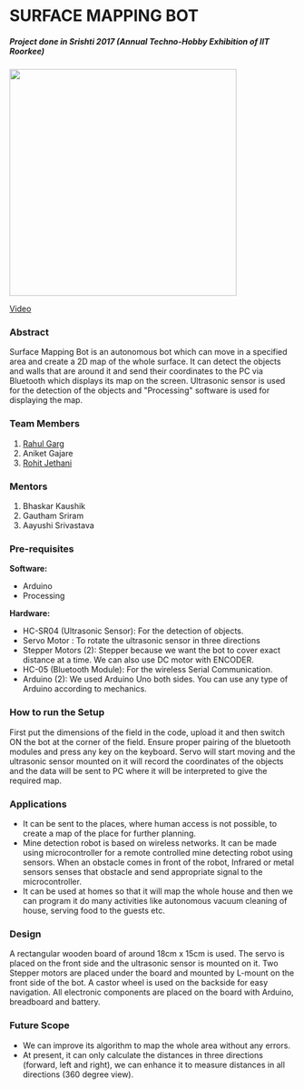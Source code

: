 # SURFACE MAPPING BOT
##### Project done in Srishti 2017 (Annual Techno-Hobby Exhibition of IIT Roorkee)

<img src="IMG_20170319_233958.jpg" height=400 width=400/>

[Video](https://www.youtube.com/watch?v=Ga33bChK2Y0)

### Abstract
Surface Mapping Bot is an autonomous bot which can move in a specified area and create a 2D map of the whole surface. It can detect the objects and walls that are around it and send their coordinates to the PC via Bluetooth which displays its map on the screen. Ultrasonic sensor is used for the detection of the objects and "Processing" software is used for displaying the map.

### Team Members
1. [Rahul Garg](https://github.com/rg8499)
2. Aniket Gajare
3. [Rohit Jethani](https://github.com/rohitjethani)

### Mentors
1. Bhaskar Kaushik
2. Gautham Sriram
3. Aayushi Srivastava

### Pre-requisites

**Software:** 
 * Arduino
 * Processing
 
**Hardware:** 
*	HC-SR04 (Ultrasonic Sensor): For the detection of objects.
*	Servo Motor : To rotate the ultrasonic sensor in three directions
*	Stepper Motors (2): Stepper because we want the bot to cover exact distance at a time. We can also use DC motor with ENCODER.
*	HC-05 (Bluetooth Module): For the wireless Serial Communication.
*	Arduino (2): We used Arduino Uno both sides. You can use any type of Arduino according to mechanics.

 
### How to run the Setup
First put the dimensions of the field in the code, upload it and then switch ON the bot at the corner of the field. Ensure proper pairing of the bluetooth modules and press any key on the keyboard. Servo will start moving and the ultrasonic sensor mounted on it will record the coordinates of the objects and the data will be sent to PC where it will be interpreted to give the required map.

### Applications
*	It can be sent to the places, where human access is not possible, to create a map of the place for further planning.
*	Mine detection robot is based on wireless networks. It can be made using microcontroller for a remote controlled mine detecting robot   using sensors. When an obstacle comes in front of the robot, Infrared or metal sensors senses that obstacle and send appropriate         signal to the microcontroller.
*	It can be used at homes so that it will map the whole house and then we can program it do many activities like autonomous vacuum         cleaning of house, serving food to the guests etc.


### Design
A rectangular wooden board of around 18cm x 15cm is used. The servo is placed on the front side and the ultrasonic sensor is mounted on it. Two Stepper motors are placed under the board and mounted by L-mount on the front side of the bot. A castor wheel is used on the backside for easy navigation. All electronic components are placed on the board with Arduino, breadboard and battery.

### Future Scope
*	We can improve its algorithm to map the whole area without any errors.
*	At present, it can only calculate the distances in three directions (forward, left and right), we can enhance it to measure distances in all directions (360 degree view).
